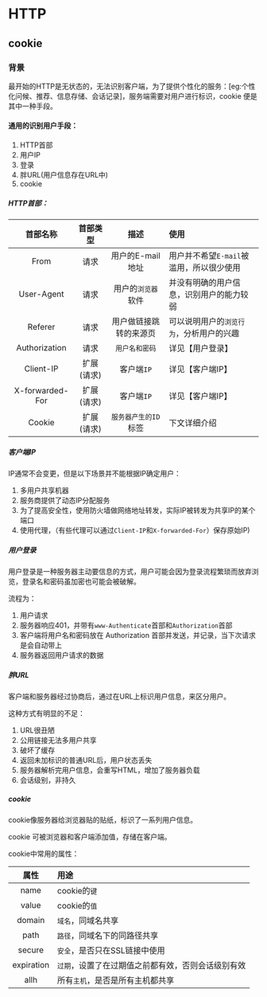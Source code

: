 # HTTP
## cookie
### 背景
最开始的HTTP是无状态的，无法识别客户端，为了提供个性化的服务：[eg:个性化问候、推荐、信息存储、会话记录]，服务端需要对用户进行标识，cookie 便是其中一种手段。

#### 通用的识别用户手段：

1. HTTP首部
2. 用户IP
3. 登录
4. 胖URL(用户信息存在URL中)
5. cookie

##### HTTP首部：

|首部名称|首部类型|描述|使用|
|:---:|:---:|:---:|:---|
|From|请求|用户的E-mail地址|用户并不希望`E-mail`被滥用，所以很少使用|
|User-Agent|请求|用户的`浏览器`软件|并没有明确的用户信息，识别用户的能力较弱|
|Referer|请求|用户做链接跳转的来源页|可以说明用户的`浏览行为`，分析用户的兴趣|
|Authorization|请求|`用户名和密码`|详见【用户登录】|
|Client-IP|扩展(请求)|客户端`IP`|详见【客户端IP】|
|X-forwarded-For|扩展(请求)|客户端`IP`|详见【客户端IP】|
|Cookie|扩展(请求)|`服务器产生的ID`标签|下文详细介绍|

##### 客户端IP

IP通常不会变更，但是以下场景并不能根据IP确定用户：

1. 多用户共享机器
2. 服务商提供了动态IP分配服务
3. 为了提高安全性，使用防火墙做网络地址转发，实际IP被转发为共享IP的某个端口
4. 使用代理，（有些代理可以通过`Client-IP`和`X-forwarded-For`）保存原始IP)


##### 用户登录

用户登录是一种服务器主动要信息的方式，用户可能会因为登录流程繁琐而放弃浏览，登录名和密码虽加密也可能会被破解。

流程为：

1. 用户请求
2. 服务器响应401，并带有`www-Authenticate`首部和`Authorization`首部
3. 客户端将用户名和密码放在 Authorization 首部并发送，并记录，当下次请求是会自动带上
4. 服务器返回用户请求的数据

##### 胖URL

客户端和服务器经过协商后，通过在URL上标识用户信息，来区分用户。

这种方式有明显的不足：

1. URL很丑陋
2. 公用链接无法多用户共享
3. 破坏了缓存
4. 返回未加标识的普通URL后，用户状态丢失
5. 服务器解析完用户信息，会重写HTML，增加了服务器负载
6. 会话级别，非持久

##### cookie
cookie像服务器给浏览器贴的贴纸，标识了一系列用户信息。

cookie 可被浏览器和客户端添加值，存储在客户端。

cookie中常用的属性：

|属性|用途|
|:---:|:---|
|name|cookie的`键`|
|value|cookie的`值`|
|domain|`域名`，同域名共享|
|path|`路径`，同域名下的同路径共享|
|secure|`安全`，是否只在SSL链接中使用|
|expiration|`过期`，设置了在过期值之前都有效，否则会话级别有效|
|allh|所有`主机`，是否是所有主机都共享|




